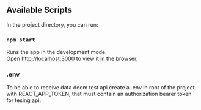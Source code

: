 ## Available Scripts

In the project directory, you can run:

### `npm start`

Runs the app in the development mode.\
Open [http://localhost:3000](http://localhost:3000) to view it in the browser.

### .env

To be able to receive data deom test api create a .env in root of the project with REACT_APP_TOKEN, that must contain an authorization bearer token for tesing api.

